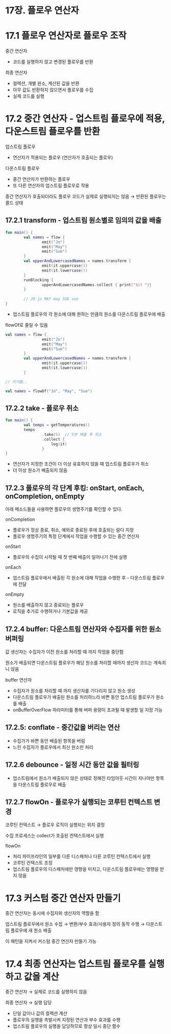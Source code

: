 # 17장. 플로우 연산자

# 17.1 플로우 연산자로 플로우 조작

중간 연산자

- 코드를 실행하지 않고 변경된 플로우를 반환

최종 연산자

- 컬렉션, 개별 원소, 계산된 값을 반환
- 아무 값도 반환하지 않으면서 플로우를 수집
- 실제 코드를 실행

# 17.2 중간 연산자 - 업스트림 플로우에 적용, 다운스트림 플로우를 반환

업스트림 플로우

- 연산자가 적용되는 플로우 (연산자가 호출되는 플로우)

다운스트림 플로우

- 중간 연산자가 반환하는 플로우
- 또 다른 연산자의 업스트림 플로우로 작용

중간 연산자가 호출되더라도 플로우 코드가 실제로 실행되지는 않음 → 반환된 플로우는 콜드 상태

## 17.2.1 transform - 업스트림 원소별로 임의의 값을 배출

```kotlin
fun main() {
		val names = flow {
				emit("Jo")
				emit("May")
				emit("Sue")
		}
		val upperAndLowercasedNames = names.transform {
				emit(it.uppercase())
				emit(it.lowercase())
		}
		runBlocking {
				upperAndLowercasedNames.collect { print("$it ")}
		}
		
		// JO jo MAY may SUE sue
}
```

- 업스트림 플로우의 각 원소에 대해 원하는 만큼의 원소를 다운스트림 플로우에 배출

flowOf로 줄일 수 있음

```kotlin
val names = flow {
				emit("Jo")
				emit("May")
				emit("Sue")
		}
		val upperAndLowercasedNames = names.transform {
				emit(it.uppercase())
				emit(it.lowercase())
		}

// 이거를..

val names = flowOf("Jo", "May", "Sue") 
```

## 17.2.2 take - 플로우 취소

```kotlin
fun main() {
		val temps = getTemperatures()
		temps
				.take(5)  // 5번 배출 후 취소
				.collect {
					log(it)
				}
}
```

- 연산자가 지정한 조건이 더 이상 유효하지 않을 때 업스트림 플로우가 취소
- 더 이상 원소가 배출되지 않음

## 17.2.3 플로우의 각 단계 후킹: onStart, onEach, onCompletion, onEmpty

아래 메소드들을 사용하면 플로우의 생명주기를 확인할 수 있다.

onCompletion

- 플로우가 정상 종료, 취소, 예외로 종료된 후에 호출되는 람다 지정
- 플로우 생명주기의 특정 단계에서 작업을 수행할 수 있는 중간 연산자

onStart

- 플로우의 수집이 시작될 때 첫 번째 배출이 일어나기 전에 실행

onEach

- 업스트림 플로우에서 배출된 각 원소에 대해 작업을 수행한 후 - 다운스트림 플로우에 전달

onEmpty

- 원소를 배출하지 않고 종료되는 플로우
- 로직을 추가로 수행하거나 기본값을 제공

## 17.2.4 buffer: 다운스트림 연산자와 수집자를 위한 원소 버퍼링

값 생산자는 수집자가 이전 원소를 처리할 때 까지 작업을 중단함

원소가 배출되면 다운스트림 플로우가 해당 원소를 처리할 때까지 생산자 코드는 계속죄니 않음

buffer 연산자

- 수집자가 원소를 처리할 때 까지 생산자를 기다리지 않고 원소 생성
- 다운스트림 플로우가 배출된 원소를 처리하느라 바쁜 동안 업스트림 플로우가 원소를 배출
- onBufferOverFlow 파라미터를 통해 버퍼 용량이 초과될 때 발생할 일 지정 가능

## 17.2.5: conflate - 중간값을 버리는 연산

- 수집가가 바쁜 동안 배출된 항목을 버림
- 느린 수집자가 플로우에서 최신 원소만 처리

## 17.2.6 debounce - 일정 시간 동안 값을 필터링

- 업스트림에서 원소가 배출되지 않은 상태로 정해진 타임아웃 시간이 지나야만 항목을 다운스트림 플로우로 배출

## 17.2.7 flowOn - 플로우가 실행되는 코루틴 컨텍스트 변경

코루틴 컨텍스트 → 플로우 로직이 실행되는 위치 결정

수집 프로세스는 collect가 호출된 컨텍스트에서 실행

flowOn

- 처리 파이프라인의 일부를 다른 디스패처나 다른 코루틴 컨텍스트에서 실행
- 코루틴 컨텍스트 조정
- 업스트림 플로우의 디스패처에만 영향을 미치고, 다운스트림 플로우에는 영향을 받지 않음

# 17.3 커스텀 중간 연산자 만들기

중간 연산자는 동시에 수집자와 생산자의 역할을 함

업스트림 플로우에서 원소 수집 → 변환/부수 효과/사용자 정의 동작 수행 → 다운스트림 플로우에 새 원소 배출

이 패턴을 지켜서 커스텀 중간 연산자 만들기 가능

# 17.4 최종 연산자는 업스트림 플로우를 실행하고 값을 계산

중간 연산자 → 실제로 코드를 실행하지 않음

최종 연산자 → 실행 담당

- 단일 값이나 값의 컬렉션 계산
- 플로우의 실행을 촉발시켜 지정된 연산과 부수 효과를 수행
- 업스트림 플로우의 실행을 담당하므로 항상 일시 중단 함수